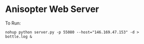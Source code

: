 Anisopter Web Server
====================

To Run:

<!-- language:lang-bash -->

    nohup python server.py -p 55080 --host="146.169.47.153" -d > bottle.log &

